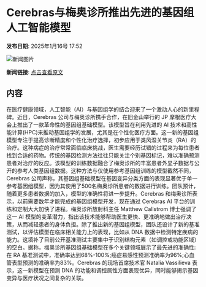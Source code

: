 # Cerebras与梅奥诊所推出先进的基因组人工智能模型

**发布日期**: 2025年1月16号 17:52

![新闻图片](https://pic.chinaz.com/picmap/202307181418288847_1.jpg)

**新闻链接**: [点击查看原文](https://www.aibase.com/zh/news/14780)

## 内容

在医疗健康领域，人工智能（AI）与基因组学的结合迎来了一个激动人心的新里程碑。近日，Cerebras 公司与梅奥诊所携手合作，在旧金山举行的 JP 摩根医疗大会上推出了一款革命性的基因组基础模型。该模型旨在利用先进的 AI 技术和高性能计算(HPC)来推动基因组学的发展，尤其是在个性化医疗方面。这一新的基因组模型专注于提高诊断精度和个性化治疗选择，初步应用于类风湿关节炎（RA）的治疗。这种病症的治疗常常面临临床挑战，医生需要经历试错的过程来为每位患者找到合适的药物。传统的基因检测方法往往只能关注个别基因标记，难以准确预测患者对治疗的反应。该模型的训练数据融合了梅奥诊所的丰富患者外显子数据与公开的参考人类基因组数据。这种方法与仅使用参考基因组训练的模型截然不同，Cerebras 公司声称，其基因组基础模型在基因变异分类方面的表现显著优于单一参考基因组模型，因为其使用了500名梅奥诊所患者的数据进行训练。团队预计，随着更多患者数据的加入，模型的准确性将进一步提升。Cerebras 和梅奥诊所表示，以前需要数年才能完成的基因组模型开发，现在通过 Cerebras AI 平台的训练和定制大大加快了进程。梅奥诊所放射科主任 Matthew Callstrom 博士强调了这一 AI 模型的变革潜力，指出该技术能够帮助医生更快、更准确地做出治疗决策，从而减轻患者的身体负担。除了推出新的基因组模型，团队还设计了新的基准测试，以评估模型在临床相关能力上的表现，比如从 DNA 数据中检测特定疾病的能力。这填补了目前公开基准测试主要集中于识别结构元素（如调控或功能区域）的空白。据称，梅奥诊所基因组基础模型在多个关键领域展示了最先进的准确性:在 RA 基准测试中，准确率达到68%-100%;癌症易感性预测准确率为96%;心血管表型预测的准确率为83%。Cerebras 的现场首席技术官 Natalia Vassilieva 表示，这一新模型在预测 DNA 的功能和调控属性方面表现优异，同时能够揭示基因变异与医疗状况之间复杂的关联。
